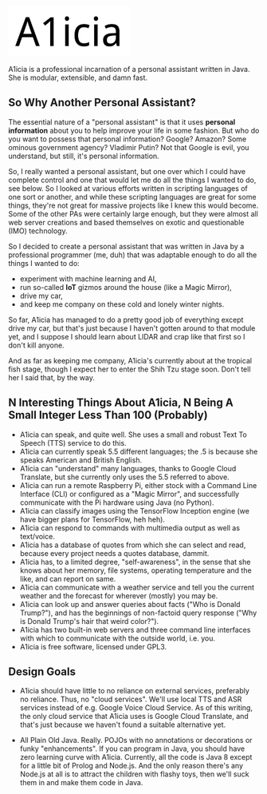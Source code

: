 
![A1icia Logo](docs/images/A1icia_100H.png)

A1icia is a professional incarnation of a personal assistant written in Java. She is modular, extensible, and damn fast.

## So Why Another Personal Assistant?

The essential nature of a "personal assistant" is that it uses **personal information** about you to help improve your life in some fashion. But who do you want to possess that personal information? Google? Amazon? Some ominous government agency? Vladimir Putin? Not that Google is evil, you understand, but still, it's personal information.

So, I really wanted a personal assistant, but one over which I could have complete control and one that would let me do all the things
I wanted to do, see below. So I looked at various efforts written in scripting languages of one sort or another, and while these scripting languages are great for some things, they're not great for massive projects like I knew this would become. Some of the other PAs were certainly large enough, but they were almost all web server creations and based themselves on exotic and questionable (IMO) technology.

So I decided to create a personal assistant that was written in Java by a professional programmer (me, duh) that was adaptable enough to do all the things I wanted to do:

* experiment with machine learning and AI, 
* run so-called **IoT** gizmos around the house (like a Magic Mirror), 
* drive my car, 
* and keep me company on these cold and lonely winter nights.

So far, A1icia has managed to do a pretty good job of everything except drive my car, but that's just because I haven't gotten around to that module yet, and I suppose I should learn about LIDAR and crap like that first so I don't kill anyone.

And as far as keeping me company, A1icia's currently about at the tropical fish stage, though I expect her to enter the Shih Tzu stage soon. Don't tell her I said that, by the way.

## N Interesting Things About A1icia, N Being A Small Integer Less Than 100 (Probably)

* A1icia can speak, and quite well. She uses a small and robust Text To Speech (TTS) service to do this.
* A1icia can currently speak 5.5 different languages; the .5 is because she speaks American and British English.
* A1icia can "understand" many languages, thanks to Google Cloud Translate, but she currently only uses the 5.5 referred to above.
* A1icia can run a remote Raspberry Pi, either stock with a Command Line Interface (CLI) or configured as a "Magic Mirror", and successfully communicate with the Pi hardware using Java (no Python).
* A1icia can classify images using the TensorFlow Inception engine (we have bigger plans for TensorFlow, heh heh).
* A1icia can respond to commands with multimedia output as well as text/voice.
* A1icia has a database of quotes from which she can select and read, because every project needs a quotes database, dammit.
* A1icia has, to a limited degree, "self-awareness", in the sense that she knows about her memory, file systems, operating temperature and the like, and can report on same.
* A1icia can communicate with a weather service and tell you the current weather and the forecast for wherever (mostly) you may be.
* A1icia can look up and answer queries about facts ("Who is Donald Trump?"), and has the beginnings of non-factoid query response ("Why is Donald Trump's hair that weird color?").
* A1icia has two built-in web servers and three command line interfaces with which to communicate with the outside world, i.e. you.
* A1icia is free software, licensed under GPL3.

## Design Goals

* A1icia should have little to no reliance on external services, preferably no reliance. Thus, no "cloud services". We'll use local TTS and ASR services instead of e.g. Google Voice Cloud Service. As of this writing, the only cloud service that A1icia uses is Google Cloud Translate, and that's just because we haven't found a suitable alternative yet.

* All Plain Old Java. Really. POJOs with no annotations or decorations or funky "enhancements". If you can program in Java, you should have zero learning curve with A1icia. Currently, all the code is Java 8 except for a little bit of Prolog and Node.js. And the only reason there's any Node.js at all is to attract the children with flashy toys, then we'll suck them in and make them code in Java.
